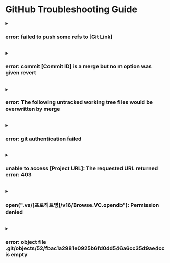 # GitHub Troubleshooting Guide

<details>
  <summary><h3>error: failed to push some refs to [Git Link]</h3></summary>
  
<b>환경</b> : Windows
<br>
<b>증상</b> : git push 명령어 실행 시 에러 발생
<br>
<b>원인</b> : 원격 저장소와 로컬 저장소의 상태가 서로 상이해서 발생
<br>
<b>해결 방안</b> : git pull 진행 후 push
<br>
<b>참고 링크 : </b> [링크](https://sosoeasy.tistory.com/406)

</details>

<br>

<details>
  <summary><h3>error: commit [Commit ID] is a merge but no m option was given revert</h3></summary>
  
<b>환경</b> : Windows
<br>
<b>증상</b> : git revert [Commit ID] 입력 시 오류 발생
<br>
<b>원인</b> : 병합 커밋을 실제로 의미하는 것이 모호하여 git에서 거부하여 발생
<br>
<b>해결 방안</b> : git cat-file -p [Commit ID], git revert [Commit ID]  -m 1 or 2
```
got cat-file -p b13368f
git revert b13368f -m 1
```
<b>참고 링크 : </b> [링크](https://dev-syhy.tistory.com/44)

</details>

<br>

<details>
  <summary><h3>error: The following untracked working tree files would be overwritten by merge</h3></summary>
  
<b>환경</b> : Windows
<br>
<b>증상</b> : git pull 시 오류 발생
<br>
<b>원인</b> : origin branch와 local branch가 상이하여 발생
<br>
<b>해결 방안</b>
```
git add -A
git stash
git pull
```
<b>참고 링크 : </b> [링크](https://velog.io/@t1dmlgus/The-following-untracked-working-tree-files-would-be-overwritten-by-merge)

</details>

<br>

<details>
  <summary><h3>error: git authentication failed</h3></summary>
  
<b>환경</b> : Ubuntu 22.04
<br>
<b>증상</b> : git push 시 오류 발생
<br>
<b>원인</b> : token 등록이 되지 않아 발생
<br>
<b>해결 방안</b> : access token 등록
<b>참고 링크 : </b> [링크](https://wotres.tistory.com/entry/Github-%EC%97%90%EB%9F%AC-%ED%95%B4%EA%B2%B0%EB%B2%95-Authentication-failed-for-use-a-personal-access-token-instead)

</details>

<br>

<details>
  <summary><h3>unable to access [Project URL]: The requested URL returned error: 403</h3></summary>
  
<b>환경</b> : Ubuntu 22.04
<br>
<b>증상</b> : git push 시 오류 발생
<br>
<b>원인</b> : 링크에 권한이 없어 발생
<br>
<b>해결 방안</b> : access token 등록
<b>참고 링크 : </b> [링크](https://beagle-dev.tistory.com/244)

</details>

<br>

<details>
  <summary><h3>open(".vs/[프로젝트명]/v16/Browse.VC.opendb"): Permission denied</h3></summary>
  
<b>환경</b> : Windows 11
<br>
<b>증상</b> : git push 시 오류 발생
<br>
<b>원인</b> : Visual Studio 설정 문제로 인해 발생
<br>
<b>해결 방안</b> : Visual Studio 환경 설정 변
<b>참고 링크 : </b> [링크](https://songacoding.tistory.com/42)

</details>

<br>

<details>
  <summary><h3>error: object file .git/objects/52/fbac1a2981e0925b6fd0dd546a6cc35d9ae4cc is empty</h3></summary>
  
<b>환경</b> : Linux(Raspberry Pi)
<br>
<b>증상</b> : git pull 시 오류 발생
<br>
<b>원인</b> : git object 오류
<br>
<b>해결 방안</b> : git object 삭제 후 pull
<b>참고 링크 : </b> [링크](https://tyeolrik.github.io/git/2021/12/29/git-1-when-git-said-object-file-is-empty.html)

</details>
